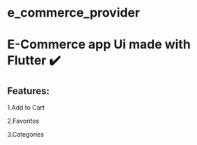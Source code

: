 # e_commerce_provider

# E-Commerce app Ui made with Flutter ✔️

## Features:
1.Add to Cart

2.Favorites

3.Categories


